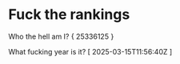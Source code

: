# Fuck the rankings

Who the hell am I?
{ 25336125 }

What fucking year is it?
[ 2025-03-15T11:56:40Z ]
